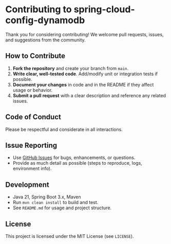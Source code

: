 # Contributing to spring-cloud-config-dynamodb

Thank you for considering contributing! We welcome pull requests, issues, and suggestions from the
community.

## How to Contribute

1. **Fork the repository** and create your branch from `main`.
2. **Write clear, well-tested code**. Add/modify unit or integration tests if possible.
3. **Document your changes** in code and in the README if they affect usage or behavior.
4. **Submit a pull request** with a clear description and reference any related issues.

## Code of Conduct

Please be respectful and considerate in all interactions.

## Issue Reporting

- Use [GitHub Issues](../../issues) for bugs, enhancements, or questions.
- Provide as much detail as possible (steps to reproduce, logs, environment info).

## Development

- Java 21, Spring Boot 3.x, Maven
- Run `mvn clean install` to build and test.
- See `README.md` for usage and project structure.

## License

This project is licensed under the MIT License (see `LICENSE`).
